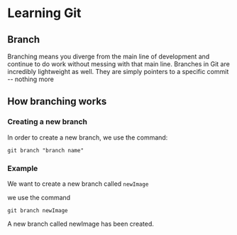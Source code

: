 # Learning Git
## Branch
Branching means you diverge from the main line of development and continue to do work without messing with that main line. Branches in Git are incredibly lightweight as well. They are simply pointers to a specific commit -- nothing more
## How branching works

###  Creating a new branch

In order to create a new branch, we use the command:
```
git branch "branch name"
```

### Example

We want to create a new branch called `newImage` 


we use the command 
```
git branch newImage 
```



A new branch called newImage has been created. 

